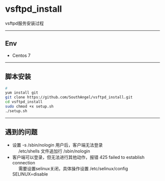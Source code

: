 # vsftpd_install
vsftpd服务安装过程

----
## Env
- Centos 7

----
## 脚本安装
```sh
# 
yum install git 
git clone https://github.com/SouthAngel/vsftpd_install.git
cd vsftpd_install
sudo chmod +x setup.sh
./setup.sh
```

----
## 遇到的问题
- 设置 -s /sbin/nologin 用户后，客户端无法登录  
&nbsp;&nbsp;&nbsp;&nbsp; /etc/shells 文件追加行 /sbin/nologin
- 客户端可以登录，但无法进行其他动作，报错 425 failed to establish connection  
&nbsp;&nbsp;&nbsp;&nbsp; 需要设置selinux关闭，具体操作设置 /etc/selinux/config SELINUX=disable
